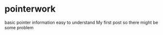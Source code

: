 # pointerwork
basic pointer information 
easy to understand
My first post so there might be some problem 
